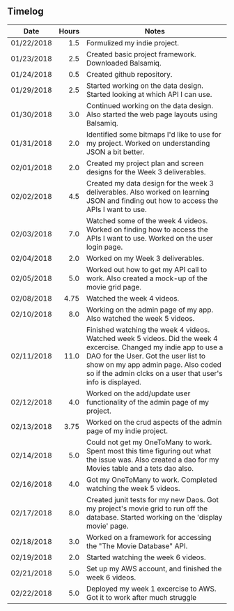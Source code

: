 ## Timelog

Date  | Hours | Notes
----- | -----: | -------
01/22/2018  | 1.5 | Formulized my indie project.
01/23/2018  | 2.5 | Created basic project framework. Downloaded Balsamiq.
01/24/2018  | 0.5 | Created github repository.
01/29/2018  | 2.5 | Started working on the data design. Started looking at which API I can use.
01/30/2018  | 3.0 | Continued working on the data design. Also started the web page layouts using Balsamiq.
01/31/2018  | 2.0 | Identified some bitmaps I'd like to use for my project. Worked on understanding JSON a bit better.
02/01/2018  | 2.0 | Created my project plan and screen designs for the Week 3 deliverables.
02/02/2018  | 4.5 | Created my data design for the week 3 deliverables. Also worked on learning JSON and finding out how to access the APIs I want to use.
02/03/2018  | 7.0 | Watched some of the week 4 videos. Worked on finding how to access the APIs I want to use. Worked on the user login page.
02/04/2018  | 2.0 | Worked on my Week 3 deliverables.
02/05/2018 | 5.0 | Worked out how to get my API call to work. Also created a mock-up of the movie grid page.
02/08/2018 | 4.75 | Watched the week 4 videos. 
02/10/2018 | 8.0 | Working on the admin page of my app. Also watched the week 5 videos.
02/11/2018 | 11.0 | Finished watching the week 4 videos. Watched week 5 videos. Did the week 4 excercise. Changed my indie app to use a DAO for the User. Got the user list to show on my app admin page. Also coded so if the admin clcks on a user that user's info is displayed.
02/12/2018 | 4.0 | Worked on the add/update user functionality of the admin page of my project.
02/13/2018 | 3.75 | Worked on the crud aspects of the admin page of my indie project. 
02/14/2018 | 5.0 | Could not get my OneToMany to work. Spent most this time figuring out what the issue was. Also created a dao for my Movies table and a tets dao also.
02/16/2018 | 4.0 | Got my OneToMany to work. Completed watching the week 5 videos. 
02/17/2018 | 8.0 | Created junit tests for my new Daos. Got my project's movie grid to run off the database. Started working on the 'display movie' page.
02/18/2018 | 3.0 | Worked on a framework for accessing the "The Movie Database" API.
02/19/2018 | 2.0 | Started watching the week 6 videos.
02/21/2018 | 5.0 | Set up my AWS account, and finished the week 6 videos.
02/22/2018 | 5.0 | Deployed my week 1 excercise to AWS. Got it to work after much struggle


 


